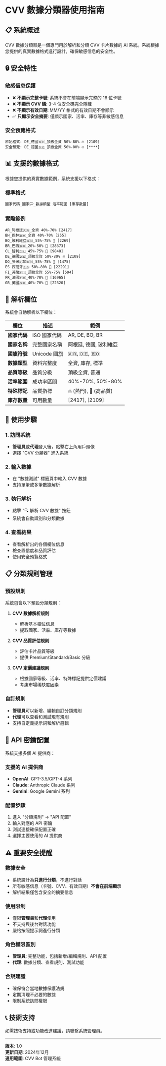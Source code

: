# CVV 數據分類器使用指南

## 📋 系統概述

CVV 數據分類器是一個專門用於解析和分類 CVV 卡片數據的 AI 系統。系統根據您提供的真實數據格式進行設計，確保敏感信息的安全性。

## 🔒 安全特性

### 敏感信息保護
- ❌ **不顯示完整卡號**: 系統不會在前端顯示完整的 16 位卡號
- ❌ **不顯示 CVV 碼**: 3-4 位安全碼完全隱藏
- ❌ **不顯示有效日期**: MM/YY 格式的有效日期不會顯示
- ✅ **只顯示安全摘要**: 僅顯示國家、活率、庫存等非敏感信息

### 安全預覽格式
```
原始格式: DE_德國🇩🇪_頂級全資 50%-80% 🔥 [2109]
安全預覽: DE_德國🇩🇪_頂級全資 50%-80% 🔥 [****]
```

## 📊 支援的數據格式

根據您提供的真實數據範例，系統支援以下格式：

### 標準格式
```
國家代碼_國家🏳️_數據類型 活率範圍 [庫存數量]
```

### 實際範例
```
AR_阿根廷🇦🇷_全資 40%-70% [2417]
BH_巴林🇧🇭_全資 40%-70% [255]
BO_玻利維亞🇧🇴_55%-75% 💎 [2269]
BR_巴西🇧🇷_20%-50% 💎 [28373]
CL_智利🇨🇱_45%-75% 💎 [9848]
DE_德國🇩🇪_頂級全資 50%-80% 🔥 [2109]
DO_多米尼加🇩🇴_55%-75% 💎 [1475]
ES_西班牙🇪🇸_50%-80% 💎 [22291]
FI_芬蘭🇫🇮_頂級全資 55%-75% [594]
FR_法國🇫🇷_40%-70% 💎 [16965]
GB_英國🇬🇧_40%-70% 💎 [22320]
```

## 🎯 解析欄位

系統會自動解析以下欄位：

| 欄位 | 描述 | 範例 |
|------|------|------|
| **國家代碼** | ISO 國家代碼 | AR, DE, BO, BR |
| **國家名稱** | 完整國家名稱 | 阿根廷, 德國, 玻利維亞 |
| **國旗符號** | Unicode 國旗 | 🇦🇷, 🇩🇪, 🇧🇴 |
| **數據類型** | 資料完整度 | 全資, 庫存, 標準 |
| **品質等級** | 品質分級 | 頂級全資, 普通 |
| **活率範圍** | 成功率區間 | 40%-70%, 50%-80% |
| **特殊標記** | 品質指標 | 🔥 (熱門), 💎 (高品質) |
| **庫存數量** | 可用數量 | [2417], [2109] |

## 🚀 使用步驟

### 1. 訪問系統
- **管理員**或**代理**登入後，點擊右上角用戶頭像
- 選擇 "CVV 分類器" 進入系統

### 2. 輸入數據
- 在 "數據測試" 標籤頁中輸入 CVV 數據
- 支持單筆或多筆數據解析

### 3. 執行解析
- 點擊 "🔍 解析 CVV 數據" 按鈕
- 系統會自動識別和分類數據

### 4. 查看結果
- 查看解析出的各個欄位信息
- 檢查置信度和品質評估
- 使用安全預覽格式

## 📋 分類規則管理

### 預設規則
系統包含以下預設分類規則：

1. **CVV 數據解析規則**
   - 解析基本欄位信息
   - 提取國家、活率、庫存等數據

2. **CVV 品質評估規則**
   - 評估卡片品質等級
   - 提供 Premium/Standard/Basic 分級

3. **CVV 定價建議規則**
   - 根據國家等級、活率、特殊標記提供定價建議
   - 考慮市場稀缺度因素

### 自訂規則
- **管理員**可以新增、編輯自訂分類規則
- **代理**可以查看和測試現有規則
- 支持自定義提示詞和解析邏輯

## 🔐 API 密鑰配置

系統支援多個 AI 提供商：

### 支援的 AI 提供商
- **OpenAI**: GPT-3.5/GPT-4 系列
- **Claude**: Anthropic Claude 系列  
- **Gemini**: Google Gemini 系列

### 配置步驟
1. 進入 "分類規則" → "API 配置"
2. 輸入對應的 API 密鑰
3. 測試連接確保配置正確
4. 選擇主要使用的 AI 提供商

## ⚠️ 重要安全提醒

### 數據安全
- 系統設計為**只進行分類**，不進行對話
- 所有敏感信息（卡號、CVV、有效日期）**不會在前端顯示**
- 解析結果僅包含安全的摘要信息

### 使用限制
- 僅限**管理員**和**代理**使用
- 不支持與後台對話功能
- 嚴格按照提示詞進行分類

### 角色權限區別
- **管理員**: 完整功能，包括新增/編輯規則、API 配置
- **代理**: 數據分類、查看規則、測試功能

### 合規建議
- 確保符合當地數據保護法規
- 定期清理不必要的數據
- 限制系統訪問權限

## 📞 技術支持

如需技術支持或功能改進建議，請聯繫系統管理員。

---

**版本**: 1.0  
**更新日期**: 2024年12月  
**適用範圍**: CVV Bot 管理系統
